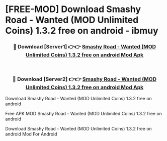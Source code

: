 # [FREE-MOD] Download Smashy Road - Wanted (MOD Unlimited Coins) 1.3.2 free on android - ibmuy


<div align="center">
<h3>🔴 Download [Server1] 👉👉 <a href="https://apk-comot.site?title=Smashy_Road_-_Wanted_(MOD_Unlimited_Coins)_1.3.2_free_on_android">Smashy Road - Wanted (MOD Unlimited Coins) 1.3.2 free on android Mod Apk</a></h3><br>

<h3>🔴 Download [Server2] 👉👉 <a href="https://apk-comot.site?title=Smashy_Road_-_Wanted_(MOD_Unlimited_Coins)_1.3.2_free_on_android">Smashy Road - Wanted (MOD Unlimited Coins) 1.3.2 free on android Mod Apk</a></h3>
</div>



Download Smashy Road - Wanted (MOD Unlimited Coins) 1.3.2 free on android 

Free APK MOD Smashy Road - Wanted (MOD Unlimited Coins) 1.3.2 free on android 

Download Smashy Road - Wanted (MOD Unlimited Coins) 1.3.2 free on android Mod For Android
